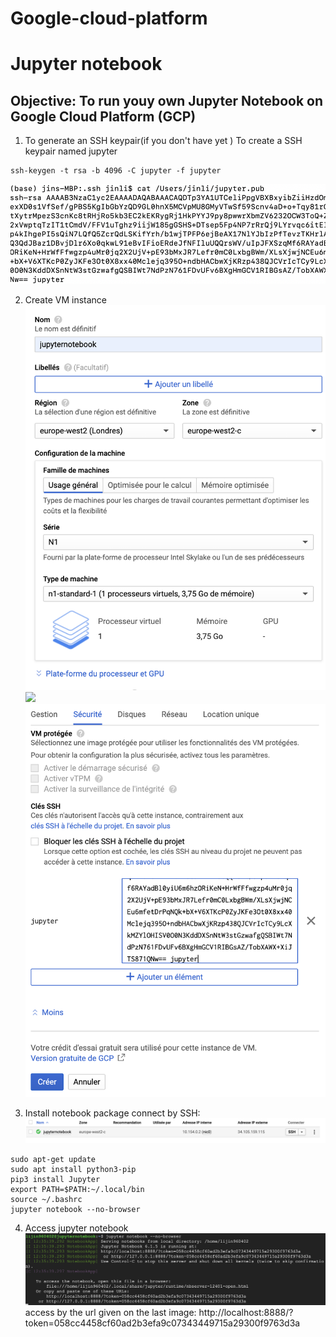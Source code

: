 # Google-cloud-platform

# Jupyter notebook
## Objective: To run youy own Jupyter Notebook on Google Cloud Platform (GCP)
1. To generate an SSH keypair(if you don't have yet )
To create a SSH keypair named jupyter

```
ssh-keygen -t rsa -b 4096 -C jupyter -f jupyter
```
![](https://github.com/Jinn42/Google-cloud-platform/blob/main/ssh_key.png)

2. Create VM instance
![](https://github.com/Jinn42/Google-cloud-platform/blob/main/conf1.png)
![](https://github.com/Jinn42/Google-cloud-platform/blob/main/spasted-image-2.png)
![](https://github.com/Jinn42/Google-cloud-platform/blob/main/conf3.png)

3. Install notebook package
connect by SSH:
![](https://github.com/Jinn42/Google-cloud-platform/blob/main/connect_ssh.png)
```
sudo apt-get update
sudo apt install python3-pip
pip3 install Jupyter
export PATH=$PATH:~/.local/bin
source ~/.bashrc
jupyter notebook --no-browser
```
4. Access jupyter notebook
![](https://github.com/Jinn42/Google-cloud-platform/blob/main/jupyter_browse.png)
access by the url given on the last image:
http://localhost:8888/?token=058cc4458cf60ad2b3efa9c07343449715a29300f9763d3a

